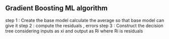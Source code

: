 ## Gradient Boosting ML algorithm

step 1 : Create the base model
        calculate the average so that base model can give it 
step 2 : compute the residuals , errors
step 3 : Construct the decision tree considering inputs as xi and output as Ri where Ri is residuals